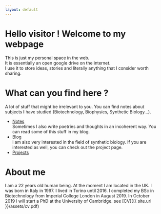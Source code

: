 ```yaml
---
layout: default
---
```


# Hello visitor ! Welcome to my webpage

This is just my personal space in the web.  
It is essentially an open google drive on the internet.  
I use it to store ideas, stories and literally anything that I consider worth sharing.  

# What can you find here ?
A lot of stuff that might be irrelevant to you.
You can find notes about subjects I have studied (Biotechnology, Biophysics, Synthetic Biology...).  
 - [Notes](./notes/notes.html)   
Sometimes I also write poetries and thoughts in an incoherent way. You can read some of this stuff in my blog.  
 - [Blog](./blog.html)  
 I am also very interested in the field of synthetic biology. If you are interested as well, you can check out the project page.  
  - [Projects](./projects/projects.html)  

# About me

I am a 22 years old human being. At the moment I am located in the UK.
I was born in Italy in 1997. I lived in Torino until 2016.
I completed my BSc in Biotechnology from Imperial College London in August 2019.
In October 2019 I will start a PhD at the University of Cambridge.
see [CV]({{ site.url }}/assets/cv.pdf)
